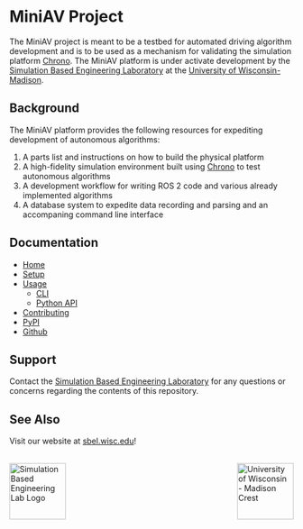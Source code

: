 # MiniAV Project

The MiniAV project is meant to be a testbed for automated driving algorithm development and is to be used as a mechanism for validating the simulation platform [Chrono](https://projectchrono.org). The MiniAV platform is under activate development by the [Simulation Based Engineering Laboratory](https://sbel.wisc.edu) at the [University of Wisconsin-Madison](https://wisc.edu). 

## Background

The MiniAV platform provides the following resources for expediting development of autonomous algorithms:
1. A parts list and instructions on how to build the physical platform
2. A high-fidelity simulation environment built using [Chrono](https://projectchrono.org) to test autonomous algorithms
3. A development workflow for writing ROS 2 code and various already implemented algorithms
4. A database system to expedite data recording and parsing and an accompaning command line interface

## Documentation

- [Home](https://projects.sbel.org/wa_simulator/index.html)
- [Setup](https://projects.sbel.org/miniav/setup.html)
- [Usage](https://projects.sbel.org/miniav/usage/index.html)
	- [CLI](http://projects.sbel.org/miniav/usage/cli.html)
	- [Python API](http://projects.sbel.org/miniav/usage/api/miniav/index.html)
- [Contributing](http://projects.sbel.org/miniav/contributing.html)
- [PyPI](https://pypi.org/project/miniav/)
- [Github](https://github.com/uwsbel/miniav)

## Support

Contact the [Simulation Based Engineering Laboratory](mailto:negrut@wisc.edu) for any questions or concerns regarding the contents of this repository.

## See Also

Visit our website at [sbel.wisc.edu](https://sbel.wisc.edu)!

<br>

<div>
	<img src="https://github.com/uwsbel/miniav/blob/master/docs/_static/SBEL-dark.png?raw=true" alt="Simulation Based Engineering Lab Logo" class="readme-img" height="100px">  
	<img src="https://github.com/uwsbel/miniav/blob/master/docs/_static/UWCrest.png?raw=true" alt="University of Wisconsin - Madison Crest" class="readme-img" height="100px" align="right">
</div>
